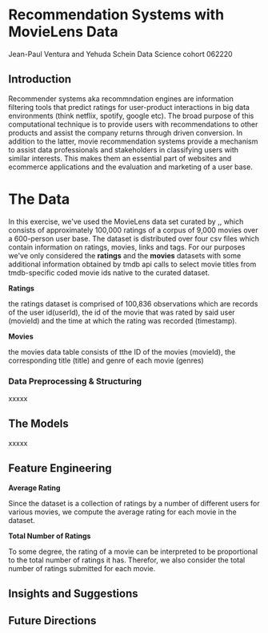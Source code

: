 # Recommendation Systems with MovieLens Data

Jean-Paul Ventura and Yehuda Schein 
Data Science cohort 062220

## Introduction

Recommender systems aka recommndation engines are information filtering tools that predict ratings for user-product interactions in big data environments (think netflix, spotify, google etc). The broad purpose of this computational technique is to provide users with recommendations to other products and assist the company returns through driven conversion. In addition to the latter, movie recommendation systems provide a mechanism to assist data professionals and stakeholders in classifying users with similar interests. This makes them an essential part of websites and ecommerce applications and the evaluation and marketing of a user base. 

# The Data

In this exercise, we've used the MovieLens data set curated by ,, which consists of approximately 100,000 ratings of a corpus of 9,000 movies over a 600-person user base. The dataset is distributed over four csv files which contain information on ratings, movies, links and tags. For our purposes we've only considered the **ratings** and the **movies** datasets with some additional information obtained by tmdb api calls to select movie titles from tmdb-specific coded movie ids native to the curated dataset.

**Ratings**

the ratings dataset is comprised of 100,836 observations which are records of the user id(userId), the id of the movie that was rated by said user (movieId) and the time at which the rating was recorded (timestamp).

**Movies**

the movies data table consists of tthe ID of the movies (movieId), the corresponding title (title) and genre of each movie (genres)

### Data Preprocessing & Structuring

xxxxx

## The Models

xxxxx

## Feature Engineering

**Average Rating**

Since the dataset is a collection of ratings by a number of different users for various movies, we compute the average rating for each movie in the dataset.

**Total Number of Ratings**

To some degree, the rating of a movie can be interpreted to be proportional to the total number of ratings it has. Therefor, we also consider the total number of ratings submitted for each movie.

## Insights and Suggestions

## Future Directions

